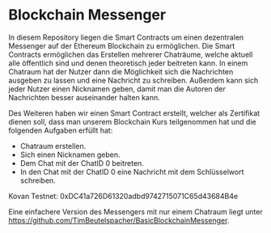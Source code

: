 # Blockchain Messenger
In diesem Repository liegen die Smart Contracts um einen dezentralen Messenger auf der Ethereum Blockchain zu ermöglichen. Die Smart Contracts ermöglichen das Erstellen mehrerer Chaträume, welche aktuell alle öffentlich sind und denen theoretisch jeder beitreten kann. In einem Chatraum hat der Nutzer dann die Möglichkeit sich die Nachrichten ausgeben zu lassen und eine Nachricht zu schreiben. Außerdem kann sich jeder Nutzer einen Nicknamen geben, damit man die Autoren der Nachrichten besser auseinander halten kann. 

Des Weiteren haben wir einen Smart Contract erstellt, welcher als Zertifikat dienen soll, dass man unserem Blockchain Kurs teilgenommen hat und die folgenden Aufgaben erfüllt hat:
  - Chatraum erstellen.
  - Sich einen Nicknamen geben.
  - Dem Chat mit der ChatID 0 beitreten.
  - In den Chat mit der ChatID 0 eine Nachricht mit dem Schlüsselwort schreiben.
  
  Kovan Testnet: 0xDC41a726D61320adbd9742715071C65d43684B4e

Eine einfachere Version des Messengers mit nur einem Chatraum liegt unter https://github.com/TimBeutelspacher/BasicBlockchainMessenger.
